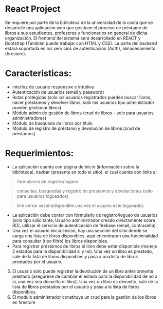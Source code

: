 # React Project

Se requiere por parte de la biblioteca de la universidad de la costa que se desarrolle
una aplicación web que gestione el proceso de préstamo de libros a sus estudiantes,
profesores y funcionarios en general de dicha organización.
El frontend del sistema será desarrollado en REACT y Bootstrap (También puede
trabajar con HTML y CSS).
La parte del backend estará soportada en los servicios de autenticación (Auth),
almacenamiento (firestore).

# Caracteristicas:
* Interfaz de usuario responsive e intuitiva
* Autenticación de usuarios (email y password)
* Rutas protegidas (solo los usuarios registrados pueden buscar libros, hacer
préstamos y devolver libros, solo los usuarios tipo administrador pueden
gestionar libros)
* Módulo admin de gestión de libros (crud de libros – solo para usuarios
administradores)
* Módulo de búsqueda de libros por título
* Módulo de registro de préstamo y devolución de libros.(crud de préstamos)

# Requerimientos:
* La aplicación cuenta con página de inicio (información sobre la biblioteca),
navbar (presente en todo el sitio), el cual cuenta con links a:
> formularios de registro/logueo

> consultas, búsquedas y registro de prestamos y devoluciones (solo para
usuarios logueados).

> link cerrar sesión(disponible una vez el usuario este logueado).

* La aplicación debe contar con formulario de registro/logueo de usuarios (solo
tipo solicitante, Usuario administrador creado directamente sobre BD), utilizar el
servicio de autenticación de firebase (email, contraseña).
* Una vez el usuario inicia sesión, hay una sección del sitio donde se carga una lista
de libros disponibles, aqui encontraran una funcionalidad para consultar (tipo filtro) los
libros disponibles.
* Para registrar préstamos de libros el libro debe estar disponible (maneje 2
estados para la disponibilidad si y no). Una vez un libro es prestado, sale de la lista de
libros disponibles y pasa a una lista de libros prestados por el usuario.
5. El usuario solo puede registrar la devolución de un libro anteriormente prestado
(asegúrese de cambiar el estado para la disponibilidad de no a si, una vez sea devuelto el
libro). Una vez un libro es devuelto, sale de la lista de libros prestados por el usuario y
pasa a la lista de libros disponibles.
6. El modulo administrador constituye un crud para la gestión de los libros en firestore
